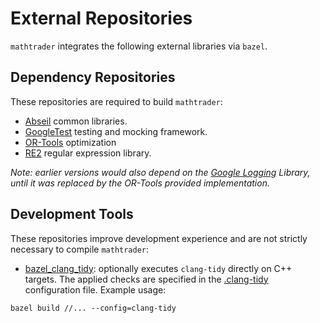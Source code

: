 # External Repositories

`mathtrader` integrates the following external libraries via `bazel`.

## Dependency Repositories

These repositories are required to build `mathtrader`:

- [Abseil][abseil ref] common libraries.
- [GoogleTest][gtest ref] testing and mocking framework.
- [OR-Tools][ortools ref] optimization
- [RE2][re2 ref] regular expression library.

*Note: earlier versions would also depend on the [Google Logging][glog ref]
Library, until it was replaced by the OR-Tools provided implementation.*

## Development Tools

These repositories improve development experience and are not strictly necessary
to compile `mathtrader`:

- [bazel_clang_tidy][clang-tidy ref]: optionally executes `clang-tidy` directly
  on C++ targets. The applied checks are specified in the
  [.clang-tidy][clang-tidy config ref] configuration file. Example usage:

```
bazel build //... --config=clang-tidy
```

[abseil ref]: https://abseil.io
[clang-tidy config ref]: .clang-tidy
[clang-tidy ref]: https://github.com/erenon/bazel_clang_tidy
[glog ref]: https://github.com/google/glog
[gtest ref]: http://google.github.io/googletest
[ortools ref]: https://developers.google.com/optimization
[re2 ref]: https://github.com/google/re2
